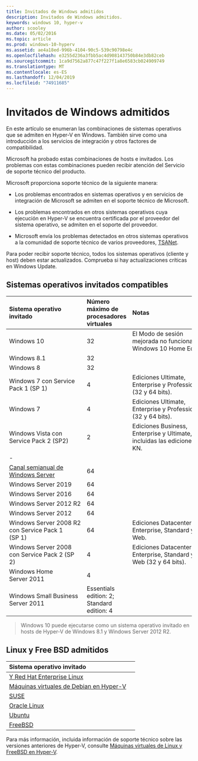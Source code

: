 ```yaml
---
title: Invitados de Windows admitidos
description: Invitados de Windows admitidos.
keywords: windows 10, hyper-v
author: scooley
ms.date: 05/02/2016
ms.topic: article
ms.prod: windows-10-hyperv
ms.assetid: ae4a18ed-996b-4104-90c5-539c90798e4c
ms.openlocfilehash: e3255d236a3fbb5ac4d908143750b84e3db82ceb
ms.sourcegitcommit: 1ca9d7562a877c47f227f1a8e6583cb024909749
ms.translationtype: MT
ms.contentlocale: es-ES
ms.lasthandoff: 12/04/2019
ms.locfileid: "74911685"
---
```

# <a name="supported-windows-guests"></a>Invitados de Windows admitidos

En este artículo se enumeran las combinaciones de sistemas operativos que se admiten en Hyper-V en Windows.  También sirve como una introducción a los servicios de integración y otros factores de compatibilidad.

Microsoft ha probado estas combinaciones de hosts e invitados.  Los problemas con estas combinaciones pueden recibir atención del Servicio de soporte técnico del producto.

Microsoft proporciona soporte técnico de la siguiente manera:

* Los problemas encontrados en sistemas operativos y en servicios de integración de Microsoft se admiten en el soporte técnico de Microsoft.

* Los problemas encontrados en otros sistemas operativos cuya ejecución en Hyper-V se encuentra certificada por el proveedor del sistema operativo, se admiten en el soporte del proveedor.

* Microsoft envía los problemas detectados en otros sistemas operativos a la comunidad de soporte técnico de varios proveedores, [TSANet](http://www.tsanet.org/).

Para poder recibir soporte técnico, todos los sistemas operativos (cliente y host) deben estar actualizados.  Comprueba si hay actualizaciones críticas en Windows Update.

## <a name="supported-guest-operating-systems"></a>Sistemas operativos invitados compatibles

| Sistema operativo invitado |  Número máximo de procesadores virtuales | Notas |
|:-----|:-----|:-----|
| Windows 10 | 32 |El Modo de sesión mejorada no funciona en Windows 10 Home Edition |
| Windows 8.1 | 32 | |
| Windows 8 | 32 ||
| Windows 7 con Service Pack 1 (SP 1) | 4 | Ediciones Ultimate, Enterprise y Professional  (32 y 64 bits). |
| Windows 7 | 4 | Ediciones Ultimate, Enterprise y Professional  (32 y 64 bits). |
| Windows Vista con Service Pack 2 (SP2) | 2 | Ediciones Business, Enterprise y Ultimate, incluidas las ediciones N y KN. |
| - | | |
| [Canal semianual de Windows Server](https://docs.microsoft.com/windows-server/get-started/semi-annual-channel-overview) | 64 | |
| Windows Server 2019 | 64 | |
| Windows Server 2016 | 64 | |
| Windows Server 2012 R2 | 64 | |
| Windows Server 2012 | 64 | |
| Windows Server 2008 R2 con Service Pack 1 (SP 1) | 64 | Ediciones Datacenter, Enterprise, Standard y Web. |
| Windows Server 2008 con Service Pack 2 (SP 2) | 4 | Ediciones Datacenter, Enterprise, Standard y Web (32 y 64 bits). |
| Windows Home Server 2011 | 4 | |
| Windows Small Business Server 2011 | Essentials edition: 2; Standard edition: 4 | |

> Windows 10 puede ejecutarse como un sistema operativo invitado en hosts de Hyper-V de Windows 8.1 y Windows Server 2012 R2.

## <a name="supported-linux-and-free-bsd"></a>Linux y Free BSD admitidos

| Sistema operativo invitado |  |
|:-----|:------|
| [Y Red Hat Enterprise Linux](https://docs.microsoft.com/windows-server/virtualization/hyper-v/Supported-CentOS-and-Red-Hat-Enterprise-Linux-virtual-machines-on-Hyper-V) | |
| [Máquinas virtuales de Debian en Hyper-V](https://docs.microsoft.com/windows-server/virtualization/hyper-v/Supported-Debian-virtual-machines-on-Hyper-V) | |
| [SUSE](https://docs.microsoft.com/windows-server/virtualization/hyper-v/Supported-SUSE-virtual-machines-on-Hyper-V) | |
| [Oracle Linux](https://docs.microsoft.com/windows-server/virtualization/hyper-v/Supported-Oracle-Linux-virtual-machines-on-Hyper-V)  | |
| [Ubuntu](https://docs.microsoft.com/windows-server/virtualization/hyper-v/Supported-Ubuntu-virtual-machines-on-Hyper-V) | |
| [FreeBSD](https://docs.microsoft.com/windows-server/virtualization/hyper-v/Supported-FreeBSD-virtual-machines-on-Hyper-V) | |

Para más información, incluida información de soporte técnico sobre las versiones anteriores de Hyper-V, consulte [Máquinas virtuales de Linux y FreeBSD en Hyper-V](https://docs.microsoft.com/windows-server/virtualization/hyper-v/Supported-Linux-and-FreeBSD-virtual-machines-for-Hyper-V-on-Windows).
